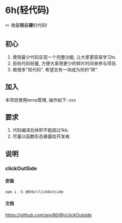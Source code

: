 # 6h(轻代码)
✏️ 做最**轻**最**硬**的代码!

## 初心
1. 使用最少代码实现一个完整功能, 让大家更容易学习ts.
2. 目标代码轻量, 方便大家用更少的碎片时间来参与项目.
3. 做很多"轻代码", 希望总有一块成为你的"砖".

## 加入
本项目使用lerna管理, 操作如下: xxx

## 要求
1. 代码编译后体积不能超过1kb.
2. 尽量以函数形态暴露给开发者.

## 说明 

### clickOutSide
#### 安装
```
npm i -S @6hb/clickOutside
```
#### 文档
https://github.com/any86/6h/clickOutside
